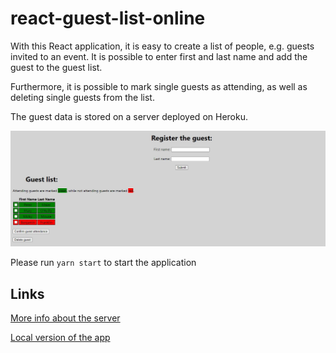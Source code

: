 # react-guest-list-online

With this React application, it is easy to create a list of people, e.g. guests invited to an event. It is possible to enter first and last name and add the guest to the guest list.

Furthermore, it is possible to mark single guests as attending, as well as deleting single guests from the list.

The guest data is stored on a server deployed on Heroku.

![Screenshot](./screenshot.jpg)

Please run `yarn start` to start the application

## Links

[More info about the server](https://github.com/upleveled/express-guest-list-api-memory-data-store)

[Local version of the app](https://github.com/hedi-far/react-guest-list-local)
